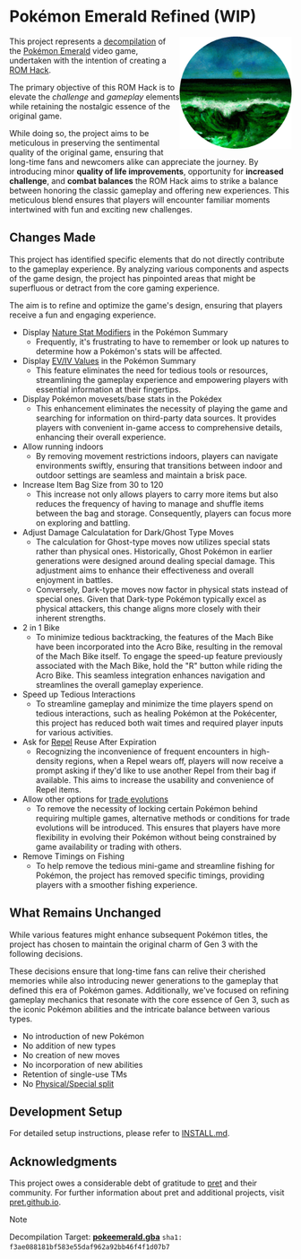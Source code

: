 # Pokémon Emerald Refined (WIP)

<img align="right" src="./docs/assets/emerald.png" height="200px" alt="refined-logo">

This project represents a [decompilation] of the [Pokémon Emerald] video game,
undertaken with the intention of creating a [ROM Hack].

The primary objective of this ROM Hack is to elevate the _challenge_ and
_gameplay_ elements while retaining the nostalgic essence of the original game.

While doing so, the project aims to be meticulous in preserving the sentimental
quality of the original game, ensuring that long-time fans and newcomers alike
can appreciate the journey. By introducing minor **quality of life
improvements**, opportunity for **increased challenge**, and **combat balances**
the ROM Hack aims to strike a balance between honoring the classic gameplay and
offering new experiences. This meticulous blend ensures that players will
encounter familiar moments intertwined with fun and exciting new challenges.

## Changes Made

This project has identified specific elements that do not directly contribute to
the gameplay experience. By analyzing various components and aspects of the game
design, the project has pinpointed areas that might be superfluous or detract
from the core gaming experience.

The aim is to refine and optimize the game's design, ensuring that players
receive a fun and engaging experience.

- Display [Nature Stat Modifiers] in the Pokémon Summary
  - Frequently, it's frustrating to have to remember or look up natures to
    determine how a Pokémon's stats will be affected.
- Display [EV/IV Values] in the Pokémon Summary
  - This feature eliminates the need for tedious tools or resources,
    streamlining the gameplay experience and empowering players with essential
    information at their fingertips.
- Display Pokémon movesets/base stats in the Pokédex
  - This enhancement eliminates the necessity of playing the game and searching
    for information on third-party data sources. It provides players with
    convenient in-game access to comprehensive details, enhancing their overall
    experience.
- Allow running indoors
  - By removing movement restrictions indoors, players can navigate environments
    swiftly, ensuring that transitions between indoor and outdoor settings are
    seamless and maintain a brisk pace.
- Increase Item Bag Size from 30 to 120
  - This increase not only allows players to carry more items but also reduces
    the frequency of having to manage and shuffle items between the bag and
    storage. Consequently, players can focus more on exploring and battling.
- Adjust Damage Calculatation for Dark/Ghost Type Moves
  - The calculation for Ghost-type moves now utilizes special stats rather than
    physical ones. Historically, Ghost Pokémon in earlier generations were
    designed around dealing special damage. This adjustment aims to enhance
    their effectiveness and overall enjoyment in battles.
  - Conversely, Dark-type moves now factor in physical stats instead of special
    ones. Given that Dark-type Pokémon typically excel as physical attackers,
    this change aligns more closely with their inherent strengths.
- 2 in 1 Bike
  - To minimize tedious backtracking, the features of the Mach Bike have been
    incorporated into the Acro Bike, resulting in the removal of the Mach Bike
    itself. To engage the speed-up feature previously associated with the Mach
    Bike, hold the "R" button while riding the Acro Bike. This seamless
    integration enhances navigation and streamlines the overall gameplay
    experience.
- Speed up Tedious Interactions
  - To streamline gameplay and minimize the time players spend on tedious
    interactions, such as healing Pokémon at the Pokécenter, this project has
    reduced both wait times and required player inputs for various activities.
- Ask for [Repel] Reuse After Expiration
  - Recognizing the inconvenience of frequent encounters in high-density
    regions, when a Repel wears off, players will now receive a prompt asking if
    they'd like to use another Repel from their bag if available. This aims to
    increase the usability and convenience of Repel items.
- Allow other options for [trade evolutions]
  - To remove the necessity of locking certain Pokémon behind requiring multiple
    games, alternative methods or conditions for trade evolutions will be
    introduced. This ensures that players have more flexibility in evolving
    their Pokémon without being constrained by game availability or trading with
    others.
- Remove Timings on Fishing
  - To help remove the tedious mini-game and streamline fishing for Pokémon,
    the project has removed specific timings, providing players with a smoother
    fishing experience.

## What Remains Unchanged

While various features might enhance subsequent Pokémon titles, the project has
chosen to maintain the original charm of Gen 3 with the following decisions.

These decisions ensure that long-time fans can relive their cherished memories
while also introducing newer generations to the gameplay that defined this era
of Pokémon games. Additionally, we've focused on refining gameplay mechanics
that resonate with the core essence of Gen 3, such as the iconic Pokémon
abilities and the intricate balance between various types.

- No introduction of new Pokémon
- No addition of new types
- No creation of new moves
- No incorporation of new abilities
- Retention of single-use TMs
- No [Physical/Special split]

## Development Setup

For detailed setup instructions, please refer to [INSTALL.md](INSTALL.md).

## Acknowledgments

This project owes a considerable debt of gratitude to [pret] and their
community. For further information about pret and additional projects, visit
[pret.github.io].

> [!NOTE]
> Decompilation Target: [**pokeemerald.gba**](https://datomatic.no-intro.org/index.php?page=show_record&s=23&n=1961) `sha1: f3ae088181bf583e55daf962a92bb46f4f1d07b7`

[Decompilation]: https://en.wikipedia.org/wiki/Decompiler
[Pokémon Emerald]: https://en.wikipedia.org/wiki/Pok%C3%A9mon_Emerald
[ROM Hack]: https://en.wikipedia.org/wiki/ROM_hacking
[Physical/Special split]: https://bulbapedia.bulbagarden.net/wiki/Damage_category#Physical.2FSpecial_split
[pret]: https://github.com/pret
[pret.github.io]: https://pret.github.io/
[Nature Stat Modifiers]: https://bulbapedia.bulbagarden.net/wiki/Nature#List_of_Natures
[EV/IV Values]: https://www.smogon.com/ingame/guides/evs_ivs
[Repel]: https://bulbapedia.bulbagarden.net/wiki/Repel
[trade evolutions]: https://bulbapedia.bulbagarden.net/wiki/Trade#Pok.C3.A9mon_that_evolve_when_traded
